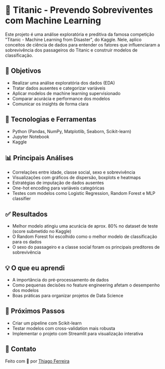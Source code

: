 # 🚢 Titanic - Prevendo Sobreviventes com Machine Learning

Este projeto é uma análise exploratória e preditiva da famosa competição "Titanic - Machine Learning from Disaster", do Kaggle. Nele, aplico conceitos de ciência de dados para entender os fatores que influenciaram a sobrevivência dos passageiros do Titanic e construir modelos de classificação.

## 📌 Objetivos

- Realizar uma análise exploratória dos dados (EDA)
- Tratar dados ausentes e categorizar variáveis
- Aplicar modelos de machine learning supervisionado
- Comparar acurácia e performance dos modelos
- Comunicar os insights de forma clara

## 🧰 Tecnologias e Ferramentas

- Python (Pandas, NumPy, Matplotlib, Seaborn, Scikit-learn)
- Jupyter Notebook
- Kaggle


## 📊 Principais Análises

- Correlações entre idade, classe social, sexo e sobrevivência
- Visualizações com gráficos de dispersão, boxplots e heatmaps
- Estratégias de imputação de dados ausentes
- One-hot encoding para variáveis categóricas
- Testes com modelos como Logistic Regression, Random Forest e MLP classifier


## ✅ Resultados

- Melhor modelo atingiu uma acurácia de aprox. 80% no dataset de teste (score submetido no Kaggle)
- O Random Forest foi escolhido como o melhor modelo de classificação para os dados
- O sexo do passageiro e a classe social foram os principais preditores de sobrevivência

## 💡 O que eu aprendi

- A importância do pré-processamento de dados
- Como pequenas decisões no feature engineering afetam o desempenho dos modelos
- Boas práticas para organizar projetos de Data Science

## 🚀 Próximos Passos

- Criar um pipeline com Scikit-learn
- Testar modelos com cross-validation mais robusta
- Implementar o projeto com Streamlit para visualização interativa


## 🤝 Contato

Feito com 💙 por [Thiago Ferreira](https://github.com/tf-ferreira)
